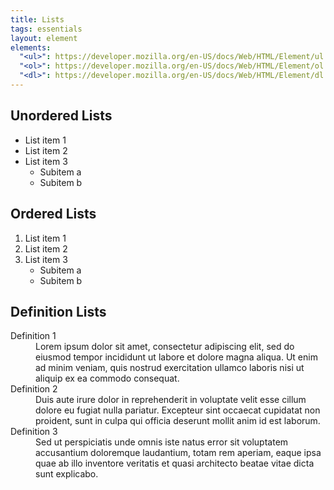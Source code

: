 ```yaml
---
title: Lists
tags: essentials
layout: element
elements:
  "<ul>": https://developer.mozilla.org/en-US/docs/Web/HTML/Element/ul
  "<ol>": https://developer.mozilla.org/en-US/docs/Web/HTML/Element/ol
  "<dl>": https://developer.mozilla.org/en-US/docs/Web/HTML/Element/dl
---
```


## Unordered Lists

- List item 1
- List item 2
- List item 3
  - Subitem a
  - Subitem b

## Ordered Lists

1. List item 1
2. List item 2
3. List item 3
   - Subitem a
   - Subitem b

## Definition Lists

<dl>
  <dt>Definition 1</dt>
  <dd>Lorem ipsum dolor sit amet, consectetur adipiscing elit, sed do eiusmod tempor incididunt ut labore et dolore magna aliqua. Ut enim ad minim veniam, quis nostrud exercitation ullamco laboris nisi ut aliquip ex ea commodo consequat.</dd>
  <dt>Definition 2</dt>
  <dd>Duis aute irure dolor in reprehenderit in voluptate velit esse cillum dolore eu fugiat nulla pariatur. Excepteur sint occaecat cupidatat non proident, sunt in culpa qui officia deserunt mollit anim id est laborum.</dd>
  <dt>Definition 3</dt>
  <dd>Sed ut perspiciatis unde omnis iste natus error sit voluptatem accusantium doloremque laudantium, totam rem aperiam, eaque ipsa quae ab illo inventore veritatis et quasi architecto beatae vitae dicta sunt explicabo.</dd>
</dl>
